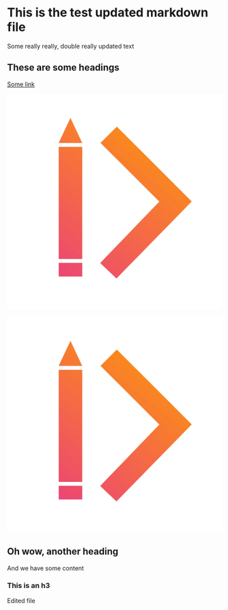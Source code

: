 # This is the test updated markdown file

Some really really, double really updated text

## These are some headings

[Some link](./markdown2.md)

![zeroheight logo](./zeroheight.png "zeroheight logo")

![zeroheight logo](https://raw.githubusercontent.com/sufigaffar/test-markdown/main/zeroheight.png "zeroheight logo")

## Oh wow, another heading

And we have some content

### This is an h3

Edited file
